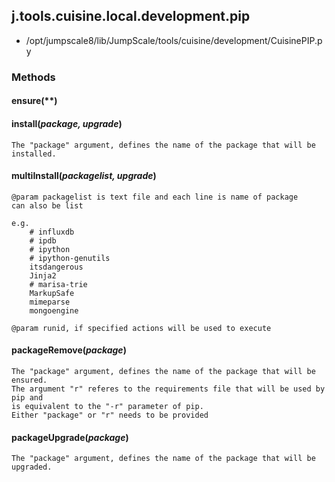 <!-- toc -->
## j.tools.cuisine.local.development.pip

- /opt/jumpscale8/lib/JumpScale/tools/cuisine/development/CuisinePIP.py

### Methods

#### ensure(**) 

#### install(*package, upgrade*) 

```
The "package" argument, defines the name of the package that will be installed.

```

#### multiInstall(*packagelist, upgrade*) 

```
@param packagelist is text file and each line is name of package
can also be list

e.g.
    # influxdb
    # ipdb
    # ipython
    # ipython-genutils
    itsdangerous
    Jinja2
    # marisa-trie
    MarkupSafe
    mimeparse
    mongoengine

@param runid, if specified actions will be used to execute

```

#### packageRemove(*package*) 

```
The "package" argument, defines the name of the package that will be ensured.
The argument "r" referes to the requirements file that will be used by pip and
is equivalent to the "-r" parameter of pip.
Either "package" or "r" needs to be provided

```

#### packageUpgrade(*package*) 

```
The "package" argument, defines the name of the package that will be upgraded.

```

